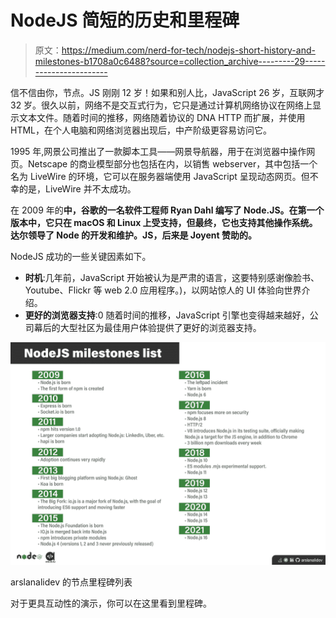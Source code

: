 # NodeJS 简短的历史和里程碑

> 原文：<https://medium.com/nerd-for-tech/nodejs-short-history-and-milestones-b1708a0c6488?source=collection_archive---------29----------------------->

信不信由你，节点。JS 刚刚 12 岁！如果和别人比，JavaScript 26 岁，互联网才 32 岁。很久以前，网络不是交互式行为，它只是通过计算机网络协议在网络上显示文本文件。随着时间的推移，网络随着协议的 DNA HTTP 而扩展，并使用 HTML，在个人电脑和网络浏览器出现后，中产阶级更容易访问它。

1995 年,网景公司推出了一款脚本工具——网景导航器，用于在浏览器中操作网页。Netscape 的商业模型部分也包括在内，以销售 webserver，其中包括一个名为 LiveWire 的环境，它可以在服务器端使用 JavaScript 呈现动态网页。但不幸的是，LiveWire 并不太成功。

在 2009 年的**中，谷歌的一名软件工程师 Ryan Dahl 编写了 Node.JS。在第一个版本中，它只在 macOS 和 Linux 上受支持，但最终，它也支持其他操作系统。达尔领导了 Node 的开发和维护。JS，后来是 Joyent 赞助的。**

NodeJS 成功的一些关键因素如下。

- **时机**:几年前，JavaScript 开始被认为是严肃的语言，这要特别感谢像脸书、Youtube、Flickr 等 web 2.0 应用程序。)，以网站惊人的 UI 体验向世界介绍。
- **更好的浏览器支持**:0 随着时间的推移，JavaScript 引擎也变得越来越好，公司幕后的大型社区为最佳用户体验提供了更好的浏览器支持。

![](img/2f4c550aac22f63d85610a79e18e45ad.png)

arslanalidev 的节点里程碑列表

对于更具互动性的演示，你可以在这里看到里程碑。